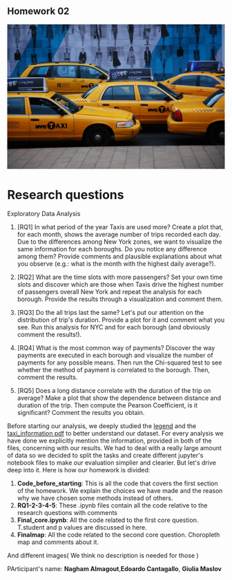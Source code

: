 ## Homework 02

![Taxi](https://github.com/Edoardoba/Homework02/blob/master/taxis.png)

# Research questions
Exploratory Data Analysis

1. [RQ1] In what period of the year Taxis are used more? Create a plot that, for each month, shows the average number of trips recorded each day. Due to the differences among New York zones, we want to visualize the same information for each boroughs. Do you notice any difference among them? Provide comments and plausible explanations about what you observe (e.g.: what is the month with the highest daily average?).

2. [RQ2] What are the time slots with more passengers? Set your own time slots and discover which are those when Taxis drive the highest number of passengers overall New York and repeat the analysis for each borough. Provide the results through a visualization and comment them.

3. [RQ3] Do the all trips last the same? Let's put our attention on the distribution of trip's duration. Provide a plot for it and comment what you see. Run this analysis for NYC and for each borough (and obviously comment the results!).

4. [RQ4] What is the most common way of payments? Discover the way payments are executed in each borough and visualize the number of payments for any possible means. Then run the Chi-squared test to see whether the method of payment is correlated to the borough. Then, comment the results.

5. [RQ5] Does a long distance correlate with the duration of the trip on average? Make a plot that show the dependence between distance and duration of the trip. Then compute the Pearson Coefficient, is it significant? Comment the results you obtain.

Before starting our analysis, we deeply studied the [legend](http://www.nyc.gov/html/tlc/downloads/pdf/data_dictionary_trip_records_yellow.pdf) and the [taxi_information pdf](http://www.nyc.gov/html/tlc/downloads/pdf/taxi_information.pdf) to better understand our dataset. For every analysis we have done we explicitly mention the information, provided in both of the files, concerning with our results. We had to deal with a really large amount of data so we decided to split the tasks and create different jupyter's notebook files to make our evaluation simplier and clearier. But let's drive deep into it. Here is how our homework is divided:

1) **Code_before_starting**: This is all the code that covers the first section of the homework. We explain the choices we have made and the reason why we have chosen some methods instead  of others. 
2) **RQ1-2-3-4-5**: These .ipynb files contain all the code relative to the research questions with comments
3) **Final_core.ipynb**: All the code related to the first core question. T.student and p values are discussed in here. 
4) **Finalmap**: All the code related to the second core question. Choropleth map and comments about it.



And different images( We think no description is needed for those )




PArticipant's name: **Nagham Almagout**,**Edoardo Cantagallo**, **Giulia Maslov**
